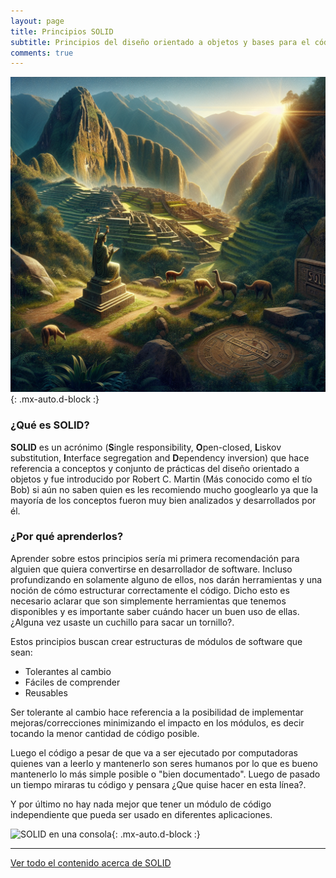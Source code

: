 ```yaml
---
layout: page
title: Principios SOLID
subtitle: Principios del diseño orientado a objetos y bases para el código limpio.
comments: true
---
```


![SOLID ciudad inca perdida](/assets/img/posts/dalle-solid-machu-pichu.png){: .mx-auto.d-block :}

### ¿Qué es SOLID?

**SOLID** es un acrónimo (**S**ingle responsibility, **O**pen-closed, **L**iskov substitution, **I**nterface segregation and **D**ependency inversion) que hace referencia a conceptos y conjunto de prácticas del diseño orientado a objetos y fue introducido por Robert C. Martin (Más conocido como el tío Bob) si aún no saben quien es les recomiendo mucho googlearlo ya que la mayoría de los conceptos fueron muy bien analizados y desarrollados por él.


### ¿Por qué aprenderlos?

Aprender sobre estos principios sería mi primera recomendación para alguien que quiera convertirse en desarrollador de software. Incluso profundizando en solamente alguno de ellos, nos darán herramientas y una noción de cómo estructurar correctamente el código. Dicho esto es necesario aclarar que son simplemente herramientas que tenemos disponibles y es importante saber cuándo hacer un buen uso de ellas. ¿Alguna vez usaste un cuchillo para sacar un tornillo?.


Estos principios buscan crear estructuras de módulos de software que sean:

- Tolerantes al cambio
- Fáciles de comprender
- Reusables

Ser tolerante al cambio hace referencia a la posibilidad de implementar mejoras/correcciones minimizando el impacto en los módulos, es decir tocando la menor cantidad de código posible.

Luego el código a pesar de que va a ser ejecutado por computadoras quienes van a leerlo y mantenerlo son seres humanos por lo que es bueno mantenerlo lo más simple posible o "bien documentado". Luego de pasado un tiempo miraras tu código y pensara ¿Que quise hacer en esta línea?.

Y por último no hay nada mejor que tener un módulo de código independiente que pueda ser usado en diferentes aplicaciones.

![SOLID en una consola](https://urrestarazu-alejandro.github.io/memo-backend/assets/img/posts/SOLID.png){: .mx-auto.d-block :}

---

[Ver todo el contenido acerca de SOLID](/memo-backend/tags/#solid)
